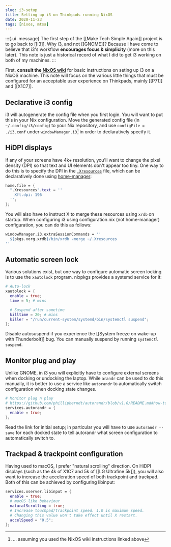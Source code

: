 ```yaml
---
slug: i3-setup
title: Setting up i3 on Thinkpads running NixOS
date: 2020-11-23
tags: [nixos, mtsa]
---
```


:::{.ui .message}
The first step of the [[Make Tech Simple Again]] project is to go back to [[i3]]. Why i3, and not [[GNOME]]? Because I have come to believe that i3's workflow **encourages focus & simplicity** (more on this later). This note is just a historical record of what I did to get i3 working on both of my machines.
:::

First, **consult the [NixOS wiki][wiki]** for basic instructions on seting up i3 on a NixOS machine. This note will focus on the various little things that must be configured for an acceptable user experience on Thinkpads, mainly [[P71]] and [[X1C7]].

[wiki]: https://nixos.wiki/wiki/I3

## Declarative i3 config

i3 will autogenerate the config file when you first login. You will want to put this in your Nix configuration. Move the generated config file (in `~/.config/i3/config`) to your Nix repository, and use `configFile = ./i3.conf` under `windowManager.i3`[^w1] in order to declaratively specify it.

[^w1]: ... assuming you used the NixOS wiki instructions linked above 

## HiDPI displays

If any of your screens have 4k+ resolution, you'll want to change the pixel density (DPI) so that text and UI elements don't appear too tiny. One way to do this is to specify the DPI in the [`.Xresources`](https://wiki.archlinux.org/index.php/x_resources) file, which can be declaratively done using [home-manager](https://github.com/nix-community/home-manager):

```nix
home.file = {
  ".Xresources".text = ''
    Xft.dpi: 196
  '';
};
```

You will also have to instruct X to merge these resources using `xrdb` on startup. When configuring i3 using configuration.nix (not home-manager) configuration, you can do this as follows:

```nix
windowManager.i3.extraSessionCommands = ''
  ${pkgs.xorg.xrdb}/bin/xrdb -merge ~/.Xresources
''
```

## Automatic screen lock

Various solutions exist, but one way to configure automatic screen locking is to use the `xautolock` program. nixpkgs provides a systemd service for it:

```nix
# Auto-lock
xautolock = {
  enable = true;
  time = 5; # mins

  # Suspend after sometime
  killtime = 20; # mins
  killer = "/run/current-system/systemd/bin/systemctl suspend";
};
```

Disable autosuspend if you experience the [[System freeze on wake-up with Thunderbolt]] bug. You can manually suspend by running `systemctl suspend`.

## Monitor plug and play

Unlike GNOME, in i3 you will explicitly have to configure external screens when docking or undocking the laptop. While `arandr` can be used to do this manually, it is better to use a service like `autorandr` to automatically switch configuration when docking state changes. 

```nix
# Monitor plug n play
# https://github.com/phillipberndt/autorandr/blob/v1.0/README.md#how-to-use
services.autorandr = {
  enable = true;
};
```

Read the link for initial setup; in particular you will have to use `autorandr --save` for each docked state to tell autorandr what screen configuration to automatically switch to.

## Trackpad & trackpoint configuration

Having used to macOS, I prefer "natural scrolling" direction. On HiDPI displays (such as the 4k of X1C7 and 5k of [[LG Ultrafine 5k]]), you will also want to increase the acceleration speed of both trackpoint and trackpad. Both of this can be achieved by configuring libinput:

```nix
services.xserver.libinput = {
  enable = true;
  # macOS like behaviour
  naturalScrolling = true;
  # Increase touchpad/trackpoint speed. 1.0 is maximum speed.
  # Changing this value won't take effect until X restart.
  accelSpeed = "0.5";
};
```
